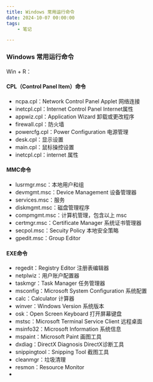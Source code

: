 ```yaml
---
title: Windows 常用运行命令
date: 2024-10-07 00:00:00
tags:
    - 笔记

---
```


###	Windows 常用运行命令

Win + R：

#### CPL（Control Panel Item）命令

- ncpa.cpl：Network Control Panel Applet 网络连接
- inetcpl.cpl：Internet Control Panel Internet属性
- appwiz.cpl：Application Wizard 卸载或更改程序
- firewall.cpl：防火墙
- powercfg.cpl：Power Configuration 电源管理
- desk.cpl：显示设置
- main.cpl：鼠标操控设置
- inetcpl.cpl：internet 属性

#### MMC命令

- lusrmgr.msc：本地用户和组
- devmgmt.msc：Device Management 设备管理器
- services.msc：服务
- diskmgmt.msc：磁盘管理程序
- compmgmt.msc：计算机管理，包含以上 msc
- certmgr.msc：Certificate Manager 系统证书管理器
- secpol.msc：Secuity Policy 本地安全策略
- gpedit.msc：Group Editor

#### EXE命令

- regedit：Registry Editor 注册表编辑器
- netplwiz：用户账户配置器
- taskmgr：Task Manager 任务管理器
- msconfig：Microsoft System Configuration 系统配置
- calc：Calculator 计算器
- winver：Windows Version 系统版本
- osk：Open Screen Keyboard 打开屏幕键盘
- mstsc：Microsoft Terminal Service Client 远程桌面
- msinfo32：Microsoft Information 系统信息
- mspaint：Microsoft Paint 画图工具
- dxdiag：DirectX Diagnosis DirectX诊断工具
- snippingtool：Snipping Tool 截图工具
- cleanmgr：垃圾清理
- resmon：Resource Monitor
- 